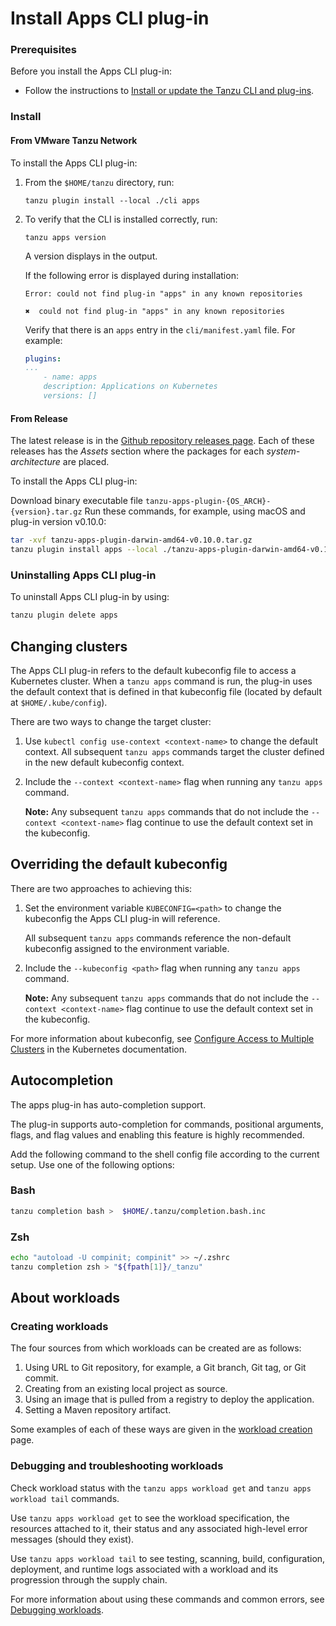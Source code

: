 # <a id='install-uninstall'>Install Apps CLI plug-in

### <a id='prereqs'></a>Prerequisites

Before you install the Apps CLI plug-in:

- Follow the instructions to [Install or update the Tanzu CLI and plug-ins](../../install-tanzu-cli.hbs.md#cli-and-plugin).

### <a id='install'></a>Install

#### <a id='from-tap-net'></a>From VMware Tanzu Network

To install the Apps CLI plug-in:

1. From the `$HOME/tanzu` directory, run:

    ```console
    tanzu plugin install --local ./cli apps
    ```

2. To verify that the CLI is installed correctly, run:

    ```console
    tanzu apps version
    ```

    A version displays in the output.

    If the following error is displayed during installation:

    ```console
    Error: could not find plug-in "apps" in any known repositories

    ✖  could not find plug-in "apps" in any known repositories
    ```

    Verify that there is an `apps` entry in the `cli/manifest.yaml` file. For example:

    ```yaml
    plugins:
    ...
        - name: apps
        description: Applications on Kubernetes
        versions: []
    ```

#### <a id='from-release'></a>From Release

The latest release is in the [Github repository releases page](https://github.com/vmware-tanzu/apps-cli-plugin/releases/). Each of these releases has the *Assets* section where the packages for each *system-architecture* are placed.

To install the Apps CLI plug-in:

Download binary executable file `tanzu-apps-plugin-{OS_ARCH}-{version}.tar.gz`
Run these commands, for example, using macOS and plug-in version v0.10.0:

```bash
tar -xvf tanzu-apps-plugin-darwin-amd64-v0.10.0.tar.gz
tanzu plugin install apps --local ./tanzu-apps-plugin-darwin-amd64-v0.10.0 --version v0.10.0
```

### <a id='uninstall'>Uninstalling Apps CLI plug-in

To uninstall Apps CLI plug-in by using:

```bash
tanzu plugin delete apps
```

## <a id='changing-clusters'></a>Changing clusters

The Apps CLI plug-in refers to the default kubeconfig file to access a Kubernetes cluster.
When a `tanzu apps` command is run, the plug-in uses the default context that is defined in that kubeconfig file (located by default at `$HOME/.kube/config`).

There are two ways to change the target cluster:

1. Use `kubectl config use-context <context-name>` to change the default context. All subsequent `tanzu apps` commands target the cluster defined in the new default kubeconfig context.

2. Include the `--context <context-name>` flag when running any `tanzu apps` command.

   **Note:** Any subsequent `tanzu apps` commands that do not include the `--context <context-name>` flag continue to use the default context set in the kubeconfig.

## <a id='override-kubeconfig'></a>Overriding the default kubeconfig

There are two approaches to achieving this:

1. Set the environment variable `KUBECONFIG=<path>` to change the kubeconfig the Apps CLI plug-in will reference.

   All subsequent `tanzu apps` commands reference the non-default kubeconfig assigned to the environment variable.

2. Include the  `--kubeconfig <path>` flag when running any `tanzu apps` command.

   **Note:** Any subsequent `tanzu apps` commands that do not include the `--context <context-name>` flag
   continue to use the default context set in the kubeconfig.

For more information about kubeconfig, see [Configure Access to Multiple Clusters](https://kubernetes.io/docs/tasks/access-application-cluster/configure-access-multiple-clusters/) in the Kubernetes documentation.

## <a id='autocompletion'></a>Autocompletion

The apps plug-in has auto-completion support.

The plug-in supports auto-completion for commands, positional arguments, flags, and flag values and enabling this feature is highly recommended.

Add the following command to the shell config file according to the current setup. Use one of the following options:

### <a id='bash'></a>Bash

```bash
tanzu completion bash >  $HOME/.tanzu/completion.bash.inc
```

### <a id='zsh'></a>Zsh

```bash
echo "autoload -U compinit; compinit" >> ~/.zshrc
tanzu completion zsh > "${fpath[1]}/_tanzu"
```

## <a id='about-workloads'>About workloads

### <a id='creating-workloads'>Creating workloads

The four sources from which workloads can be created are as follows:

1. Using URL to Git repository, for example, a Git branch, Git tag, or Git commit.
2. Creating from an existing local project as source.
3. Using an image that is pulled from a registry to deploy the application.
4. Setting a Maven repository artifact.

Some examples of each of these ways are given in the [workload creation](create-workload.hbs.md) page.

### <a id='debugging-workloads'>Debugging and troubleshooting workloads

Check workload status with the `tanzu apps workload get` and `tanzu apps workload tail` commands.

Use `tanzu apps workload get` to see the workload specification, the resources attached to it, their status and any associated high-level error messages (should they exist).

Use `tanzu apps workload tail` to see testing, scanning, build, configuration, deployment, and runtime logs associated with a workload and its progression through the supply chain.

For more information about using these commands and common errors, see [Debugging workloads](debug-workload.hbs.md).
